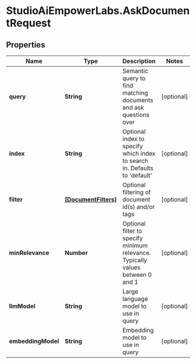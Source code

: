 # StudioAiEmpowerLabs.AskDocumentRequest

## Properties

Name | Type | Description | Notes
------------ | ------------- | ------------- | -------------
**query** | **String** | Semantic query to find matching documents and ask questions over | [optional] 
**index** | **String** | Optional index to specify which index to search in. Defaults to &#39;default&#39; | [optional] 
**filter** | [**[DocumentFilters]**](DocumentFilters.md) | Optional filtering of document id(s) and/or tags | [optional] 
**minRelevance** | **Number** | Optional filter to specify minimum relevance. Typically values between 0 and 1 | [optional] 
**llmModel** | **String** | Large language model to use in query | [optional] 
**embeddingModel** | **String** | Embedding model to use in query | [optional] 


